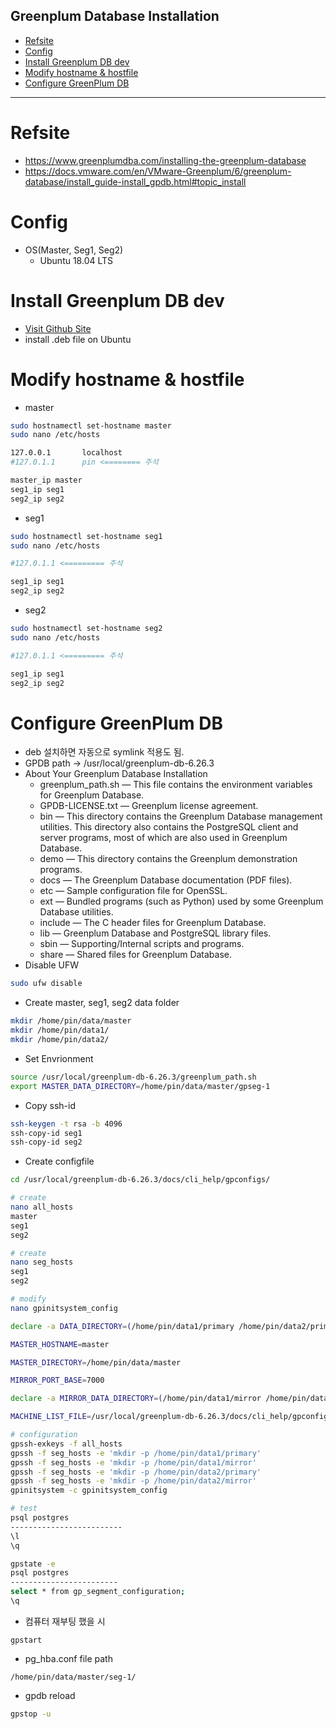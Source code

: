 Greenplum Database Installation
---
- [Refsite](#refsite)
- [Config](#config)
- [Install Greenplum DB dev](#install-greenplum-db-dev)
- [Modify hostname \& hostfile](#modify-hostname--hostfile)
- [Configure GreenPlum DB](#configure-greenplum-db)

---
# Refsite
* https://www.greenplumdba.com/installing-the-greenplum-database
* https://docs.vmware.com/en/VMware-Greenplum/6/greenplum-database/install_guide-install_gpdb.html#topic_install

# Config
* OS(Master, Seg1, Seg2)
  * Ubuntu 18.04 LTS


# Install Greenplum DB dev
* [Visit Github Site](https://github.com/greenplum-db/gpdb/releases)
* install .deb file on Ubuntu

# Modify hostname & hostfile
* master
```bash
sudo hostnamectl set-hostname master
sudo nano /etc/hosts

127.0.0.1       localhost
#127.0.1.1      pin <======== 주석 

master_ip master
seg1_ip seg1
seg2_ip seg2
```
* seg1
```bash
sudo hostnamectl set-hostname seg1
sudo nano /etc/hosts

#127.0.1.1 <========= 주석

seg1_ip seg1
seg2_ip seg2
```
* seg2
```bash
sudo hostnamectl set-hostname seg2
sudo nano /etc/hosts

#127.0.1.1 <========= 주석

seg1_ip seg1
seg2_ip seg2
```

# Configure GreenPlum DB
* deb 설치하면 자동으로 symlink 적용도 됨.
* GPDB path -> /usr/local/greenplum-db-6.26.3
* About Your Greenplum Database Installation
  * greenplum_path.sh — This file contains the environment variables for Greenplum Database. 
  * GPDB-LICENSE.txt — Greenplum license agreement.
  * bin — This directory contains the Greenplum Database management utilities. This directory also contains the PostgreSQL client and server programs, most of which are also used in Greenplum Database.
  * demo — This directory contains the Greenplum demonstration programs.
  * docs — The Greenplum Database documentation (PDF files).
  * etc — Sample configuration file for OpenSSL.
  * ext — Bundled programs (such as Python) used by some Greenplum Database utilities.
  * include — The C header files for Greenplum Database.
  * lib — Greenplum Database and PostgreSQL library files.
  * sbin — Supporting/Internal scripts and programs.
  * share — Shared files for Greenplum Database.
* Disable UFW
```bash
sudo ufw disable
```

* Create master, seg1, seg2 data folder
```bash
mkdir /home/pin/data/master
mkdir /home/pin/data1/
mkdir /home/pin/data2/
```
* Set Envrionment
```bash
source /usr/local/greenplum-db-6.26.3/greenplum_path.sh
export MASTER_DATA_DIRECTORY=/home/pin/data/master/gpseg-1
```
* Copy ssh-id
```bash
ssh-keygen -t rsa -b 4096
ssh-copy-id seg1
ssh-copy-id seg2
```
* Create configfile
```bash
cd /usr/local/greenplum-db-6.26.3/docs/cli_help/gpconfigs/
```
```bash
# create
nano all_hosts
master
seg1
seg2
```
```bash
# create
nano seg_hosts
seg1
seg2
```

```bash
# modify
nano gpinitsystem_config

declare -a DATA_DIRECTORY=(/home/pin/data1/primary /home/pin/data2/primary)

MASTER_HOSTNAME=master

MASTER_DIRECTORY=/home/pin/data/master

MIRROR_PORT_BASE=7000

declare -a MIRROR_DATA_DIRECTORY=(/home/pin/data1/mirror /home/pin/data2/mirror)

MACHINE_LIST_FILE=/usr/local/greenplum-db-6.26.3/docs/cli_help/gpconfigs/seg_hosts
```

```bash
# configuration
gpssh-exkeys -f all_hosts
gpssh -f seg_hosts -e 'mkdir -p /home/pin/data1/primary'
gpssh -f seg_hosts -e 'mkdir -p /home/pin/data1/mirror'
gpssh -f seg_hosts -e 'mkdir -p /home/pin/data2/primary'
gpssh -f seg_hosts -e 'mkdir -p /home/pin/data2/mirror'
gpinitsystem -c gpinitsystem_config 
```

```bash
# test
psql postgres
-------------------------
\l
\q

gpstate -e
psql postgres
------------------------
select * from gp_segment_configuration;
\q
```

* 컴퓨터 재부팅 했을 시
```
gpstart
```
* pg_hba.conf file path
```
/home/pin/data/master/seg-1/
```
* gpdb reload
```bash
gpstop -u
```